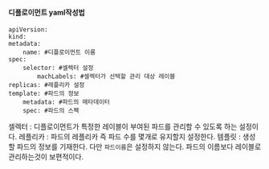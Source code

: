 #### 디플로이먼트 yaml작성법

```
apiVersion:
kind:
metadata:
    name: #디플로이먼트 이름
spec:
    selector: #셀렉터 설정
        machLabels: #셀렉터가 선택할 관리 대상 레이블
replicas: #레플리카 설정
template: #파드의 정보
    metadata: #파드의 메타데이터
    spec: #파드의 스펙
```
셀렉터 : 디플로이먼트가 특정한 레이블이 부여된 파드를 관리할 수 있도록 하는 설정이다.
레플리카 : 파드의 레플리카 즉 파드 수를 몇개로 유지할지 설정한다.
템플릿 : 생성할 파드의 정보를 기재한다. 다만 `파드이름`은 설정하지 않는다. 파드의 이름보다 레이블로 관리하는것이 보편적이다.
